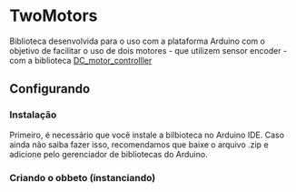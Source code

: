 # TwoMotors
  Biblioteca desenvolvida para o uso com a plataforma Arduino com o objetivo de facilitar o uso de dois motores - que utilizem sensor encoder - com a biblioteca <a href="https://github.com/hugo-max-m-teixeira/DC_motor_controller">DC_motor_controlller</a>

## Configurando
### Instalação
  Primeiro, é necessário que você instale a bilbioteca no Arduino IDE. Caso ainda não saiba fazer isso, recomendamos que baixe o arquivo .zip e adicione pelo gerenciador de bibliotecas do Arduino.

### Criando o obbeto (instanciando)

